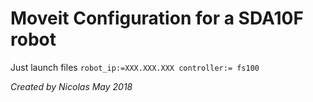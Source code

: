 # Moveit Configuration for a SDA10F robot

Just launch files
``robot_ip:=XXX.XXX.XXX
controller:= fs100``

*Created by Nicolas May 2018*
